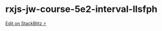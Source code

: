 # rxjs-jw-course-5e2-interval-llsfph

[Edit on StackBlitz ⚡️](https://stackblitz.com/edit/rxjs-jw-course-5e2-interval-llsfph)